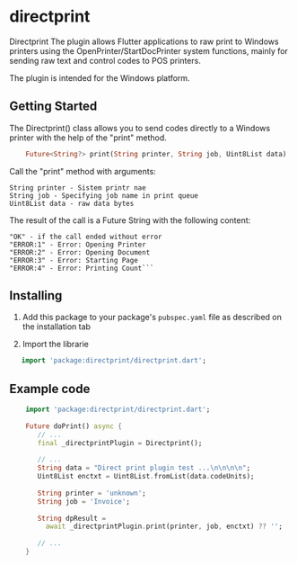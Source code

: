 # directprint

Directprint The plugin allows Flutter applications to raw print to 
Windows printers using the OpenPrinter/StartDocPrinter system functions,
mainly for sending raw text and control codes to POS printers.

The plugin is intended for the Windows platform.

## Getting Started

The Directprint() class allows you to send codes directly to a Windows printer
with the help of the "print" method.

```dart
    Future<String?> print(String printer, String job, Uint8List data)
```
Call the "print" method with arguments:

    String printer - Sistem printr nae 
    String job - Specifying job name in print queue
    Uint8List data - raw data bytes

The result of the call is a Future String with the following content:

    "OK" - if the call ended without error
    "ERROR:1" - Error: Opening Printer
    "ERROR:2" - Error: Opening Document
    "ERROR:3" - Error: Starting Page
    "ERROR:4" - Error: Printing Count```

## Installing

1. Add this package to your package's `pubspec.yaml` file as described
   on the installation tab

2. Import the librarie

```dart
   import 'package:directprint/directprint.dart';
```

## Example code

```dart
    import 'package:directprint/directprint.dart';
    
    Future doPrint() async {
       // ...
       final _directprintPlugin = Directprint();
   
       // ...
       String data = "Direct print plugin test ...\n\n\n\n";
       Uint8List enctxt = Uint8List.fromList(data.codeUnits);
       
       String printer = 'unknown';
       String job = 'Invoice';
       
       String dpResult =
         await _directprintPlugin.print(printer, job, enctxt) ?? '';
   
       // ...
    }
```




